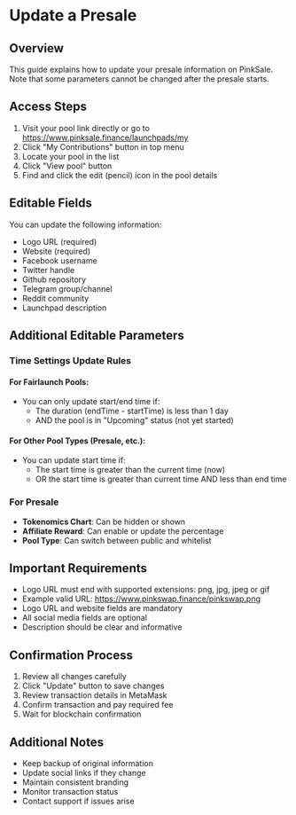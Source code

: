 # Update a Presale

## Overview
This guide explains how to update your presale information on PinkSale. Note that some parameters cannot be changed after the presale starts.

## Access Steps
1. Visit your pool link directly or go to https://www.pinksale.finance/launchpads/my
2. Click "My Contributions" button in top menu
3. Locate your pool in the list
4. Click "View pool" button
5. Find and click the edit (pencil) icon in the pool details

## Editable Fields
You can update the following information:
- Logo URL (required)
- Website (required)
- Facebook username
- Twitter handle
- Github repository
- Telegram group/channel
- Reddit community
- Launchpad description

## Additional Editable Parameters

### Time Settings Update Rules

#### For Fairlaunch Pools:
- You can only update start/end time if:
  - The duration (endTime - startTime) is less than 1 day
  - AND the pool is in "Upcoming" status (not yet started)

#### For Other Pool Types (Presale, etc.):
- You can update start time if:
  - The start time is greater than the current time (now)
  - OR the start time is greater than current time AND less than end time

### For Presale
- **Tokenomics Chart**: Can be hidden or shown
- **Affiliate Reward**: Can enable or update the percentage
- **Pool Type**: Can switch between public and whitelist

## Important Requirements
- Logo URL must end with supported extensions: png, jpg, jpeg or gif
- Example valid URL: https://www.pinkswap.finance/pinkswap.png
- Logo URL and website fields are mandatory
- All social media fields are optional
- Description should be clear and informative

## Confirmation Process
1. Review all changes carefully
2. Click "Update" button to save changes
3. Review transaction details in MetaMask
4. Confirm transaction and pay required fee
5. Wait for blockchain confirmation

## Additional Notes
- Keep backup of original information
- Update social links if they change
- Maintain consistent branding
- Monitor transaction status
- Contact support if issues arise